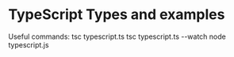 # TypeScript Types and examples
Useful commands:
tsc typescript.ts
tsc typescript.ts --watch
node typescript.js
